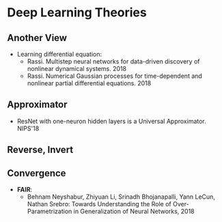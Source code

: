 # Deep Learning Theories

## Another View
- Learning differential equation:
	- Rassi. Multistep neural networks for data-driven discovery of nonlinear dynamical systems. 2018
	- Rassi. Numerical Gaussian processes for time-dependent and nonlinear partial differential equations. 2018

## Approximator
- ResNet with one-neuron hidden layers is a Universal Approximator. NIPS'18

## Reverse, Invert

## Convergence
- **FAIR**:
	- Behnam Neyshabur, Zhiyuan Li, Srinadh Bhojanapalli, Yann LeCun, Nathan Srebro: Towards Understanding the Role of Over-Parametrization in Generalization of Neural Networks, 2018